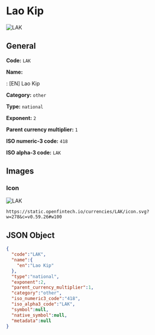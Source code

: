 
# Lao Kip 
![LAK](https://static.openfintech.io/currencies/LAK/icon.svg?w=278&c=v0.59.26#w100)  

## General 
 
**Code:** `LAK` 
 
**Name:** 
 
:	[EN] Lao Kip 
 
**Category:** `other` 
 
**Type:** `national` 
 
**Exponent:** `2` 
 
**Parent currency multiplier:** `1` 
 
**ISO numeric-3 code:** `418` 
 
**ISO alpha-3 code:** `LAK` 
 

## Images 

### Icon 
 
![LAK](https://static.openfintech.io/currencies/LAK/icon.svg?w=278&c=v0.59.26#w100)  

```
https://static.openfintech.io/currencies/LAK/icon.svg?w=278&c=v0.59.26#w100
```  

## JSON Object 

```json
{
  "code":"LAK",
  "name":{
    "en":"Lao Kip"
  },
  "type":"national",
  "exponent":2,
  "parent_currency_multiplier":1,
  "category":"other",
  "iso_numeric3_code":"418",
  "iso_alpha3_code":"LAK",
  "symbol":null,
  "native_symbol":null,
  "metadata":null
}
```  
